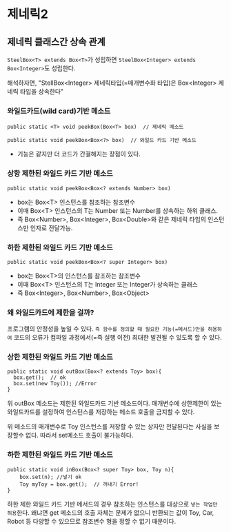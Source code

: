 # 제네릭2

## 제네릭 클래스간 상속 관계

`SteelBox<T> extends Box<T>`가 성립하면
`SteelBox<Integer> extends Box<Integer>`도 성립한다.

해석하자면,  "StellBox\<Integer> 제네릭타입(=매개변수화 타입)은
Box\<Integer> 제네릭 타입을 상속한다"


### 와일드카드(wild card)기반 메소드

```
public static <T> void peekBox(Box<T> box)  // 제네릭 메소드

public static void peekBox<Box<?> box)  // 와일드 카드 기반 메소드
```

- 기능은 같지만 더 코드가 간결해지는 장점이 있다.

### 상항 제한된 와일드 카드 기반 메소드

```
public static void peekBox<Box<? extends Number> box)
```

- box는 Box\<T> 인스턴스를 참조하는 참조변수
- 이때 Box\<T> 인스턴스의 T는 Number 또는 Number를 상속하는 하위 클래스.
- 즉 Box\<Number>, Box\<Integer>, Box\<Double>와 같은 제네릭 타입의 인스턴스만 인자로 전달가능.


### 하한 제한된 와일드 카드 기반 메소드

```
public static void peekBox<Box<? super Integer> box)
```

- box는 Box\<T>의 인스턴스를 참조하는 참조변수
- 이때 Box\<T> 인스턴스의 T는 Integer 또는 Integer가 상속하는 클래스
- 즉 Box\<Integer>, Box\<Number>, Box\<Object>

### 왜 와일드카드에 제한을 걸까?

프로그램의 안정성을 높일 수 있다. `즉 함수를 정의할 때 필요한 기능(=메서드)만을 허용하여`
코드의 오류가 컴파일 과정에서(=즉 실행 이전) 최대한 발견될 수 있도록 할 수 있다.


### 상한 제한된 와일드 카드 기반 메소드

```
public static void outBox(Box<? extends Toy> box){
  box.get();  // ok
  box.set(new Toy()); //Error
}
```

위 outBox 메소드는 제한된 와일드카드 기반 메소드이다. 매개변수에 상한제한이 있는 와일드카드를 설정하여
인스턴스를 저장하는 메소드 호출을 금지할 수 있다.

위 메소드의 매개변수로 Toy 인스턴스를 저장할 수 있는 상자만 전달된다는 사실을 보장할수
없다. 따라서 set메소드 호출이 불가능하다.

### 하한 제한된 와일드 카드 기반 메소드

```
public static void inBox(Box<? super Toy> box, Toy n){
    box.set(n); //넣기 ok
    Toy myToy = box.get();  // 꺼내기 Error!
}
```

하한 제한 와일드 카드 기반 메서드의 경우 참조하는 인스턴스를 대상으로 `넣는 작업만 허용`한다.
왜냐면 get 메소드의 호출 자체는 문제가 없으니 반환되는 값이 Toy, Car, Robot 등 다양할 수 있으므로
참조변수 형을 정할 수 없기 때문이다.


